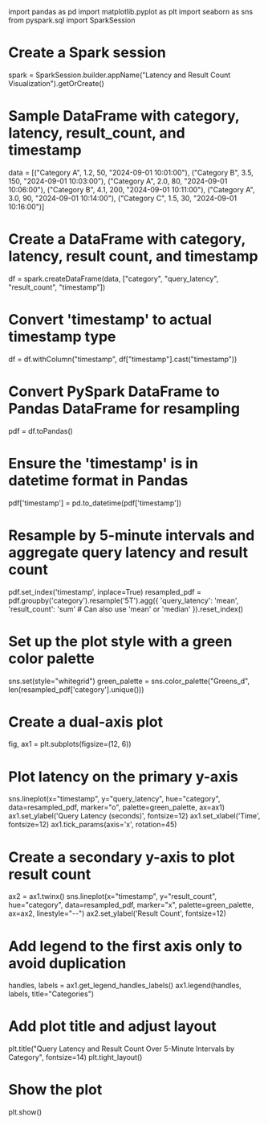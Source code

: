 import pandas as pd
import matplotlib.pyplot as plt
import seaborn as sns
from pyspark.sql import SparkSession

# Create a Spark session
spark = SparkSession.builder.appName("Latency and Result Count Visualization").getOrCreate()

# Sample DataFrame with category, latency, result_count, and timestamp
data = [("Category A", 1.2, 50, "2024-09-01 10:01:00"),
        ("Category B", 3.5, 150, "2024-09-01 10:03:00"),
        ("Category A", 2.0, 80, "2024-09-01 10:06:00"),
        ("Category B", 4.1, 200, "2024-09-01 10:11:00"),
        ("Category A", 3.0, 90, "2024-09-01 10:14:00"),
        ("Category C", 1.5, 30, "2024-09-01 10:16:00")]

# Create a DataFrame with category, latency, result count, and timestamp
df = spark.createDataFrame(data, ["category", "query_latency", "result_count", "timestamp"])

# Convert 'timestamp' to actual timestamp type
df = df.withColumn("timestamp", df["timestamp"].cast("timestamp"))

# Convert PySpark DataFrame to Pandas DataFrame for resampling
pdf = df.toPandas()

# Ensure the 'timestamp' is in datetime format in Pandas
pdf['timestamp'] = pd.to_datetime(pdf['timestamp'])

# Resample by 5-minute intervals and aggregate query latency and result count
pdf.set_index('timestamp', inplace=True)
resampled_pdf = pdf.groupby('category').resample('5T').agg({
    'query_latency': 'mean',
    'result_count': 'sum'  # Can also use 'mean' or 'median'
}).reset_index()

# Set up the plot style with a green color palette
sns.set(style="whitegrid")
green_palette = sns.color_palette("Greens_d", len(resampled_pdf['category'].unique()))

# Create a dual-axis plot
fig, ax1 = plt.subplots(figsize=(12, 6))

# Plot latency on the primary y-axis
sns.lineplot(x="timestamp", y="query_latency", hue="category", data=resampled_pdf, marker="o", palette=green_palette, ax=ax1)
ax1.set_ylabel('Query Latency (seconds)', fontsize=12)
ax1.set_xlabel('Time', fontsize=12)
ax1.tick_params(axis='x', rotation=45)

# Create a secondary y-axis to plot result count
ax2 = ax1.twinx()
sns.lineplot(x="timestamp", y="result_count", hue="category", data=resampled_pdf, marker="x", palette=green_palette, ax=ax2, linestyle="--")
ax2.set_ylabel('Result Count', fontsize=12)

# Add legend to the first axis only to avoid duplication
handles, labels = ax1.get_legend_handles_labels()
ax1.legend(handles, labels, title="Categories")

# Add plot title and adjust layout
plt.title("Query Latency and Result Count Over 5-Minute Intervals by Category", fontsize=14)
plt.tight_layout()

# Show the plot
plt.show()
